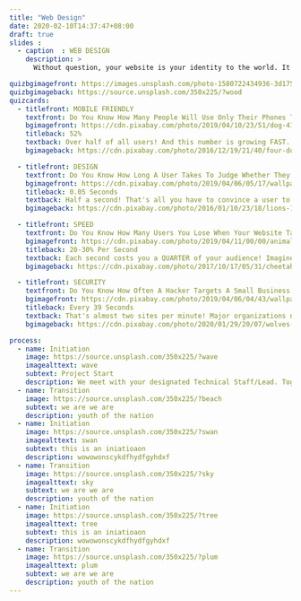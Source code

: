 ```yaml
---
title: "Web Design"
date: 2020-02-10T14:37:47+08:00
draft: true
slides :
  - caption  : WEB DESIGN
    description: >
      Without question, your website is your identity to the world. It is who you are, what you offer, and why the user should trust you. But to attract and keep users, you must provide excellent Design, Speed, Security, and Mobile Usability. We do that. And, best of all, we don't bankrupt you to do it!

quizbgimagefront: https://images.unsplash.com/photo-1580722434936-3d175913fbdc?ixlib=rb-1.2.1&ixid=eyJhcHBfaWQiOjEyMDd9&auto=format&fit=crop&w=1951&q=80
quizbgimageback: https://source.unsplash.com/350x225/?wood
quizcards:
  - titlefront: MOBILE FRIENDLY
    textfront: Do You Know How Many People Will Use Only Their Phones To Find Your Website and Social Media Profiles?
    bgimagefront: https://cdn.pixabay.com/photo/2019/04/10/23/51/dog-4118585_1280.jpg
    titleback: 52%
    textback: Over half of all users! And this number is growing FAST. But even though over half of all users use only their phones, almost no websites are built for phones and most actually perform SIGNIFICANTLY worse on a phone. <br><br>We tailor each word, image, layout, and code on your website to perform as amazingly on a phone as on a PC. Google looks at how your website performs on BOTH Mobile and Desktop when it decides who to list on their search engine so we optimize every design element to increase visibility greatly.
    bgimageback: https://cdn.pixabay.com/photo/2016/12/19/21/40/four-dogs-1919152_1280.jpg

  - titlefront: DESIGN
    textfront: Do You Know How Long A User Takes To Judge Whether They Will Stay On Your Website Or Go To Another?
    bgimagefront: https://cdn.pixabay.com/photo/2019/04/06/05/17/wallpaper-4106667_1280.jpg
    titleback: 0.05 Seconds
    textback: Half a second! That's all you have to convince a user to stay and learn about who you are and what you do. If half a second is all you have to make a difference, make it count.<br><br>We work with you to understand your themes, mission, and goals. We use that to design a spectacular website that considers colour, design effects, and layouts in optimizing User Experience. And, as users clearly prefer original designs, your site will not be made from a template but rather designed just for you.
    bgimageback: https://cdn.pixabay.com/photo/2016/01/10/23/18/lions-1132745_1280.jpg

  - titlefront: SPEED
    textfront: Do You Know How Many Users You Lose When Your Website Takes Longer Than 3 Seconds to Load?
    bgimagefront: https://cdn.pixabay.com/photo/2019/04/11/00/00/animal-4118594_1280.jpg
    titleback: 20-30% Per Second
    textback: Each second costs you a QUARTER of your audience! Imagine how much more impact you could have with 75% more visitors, donors, and volunteers than you have right now.<br><br>All our designs fully consider performance, with images, colours, and content all tuned for maximum speed. Google rates template sites from Wix and WordPress a "C" grade or lower due to their awfully slow performance, making them less likely to appear during a search. Our sites have an "A" grade, vastly increasing your visibility.
    bgimageback: https://cdn.pixabay.com/photo/2017/10/17/05/31/cheetah-2859581_1280.jpg

  - titlefront: SECURITY
    textfront: Do You Know How Often A Hacker Targets A Small Business or Government?
    bgimagefront: https://cdn.pixabay.com/photo/2019/04/06/04/43/wallpaper-4106643_1280.jpg
    titleback: Every 39 Seconds
    textback: That's almost two sites per minute! Major organizations now spend TRILLIONS of dollars each year on improving security, making this their single largest investment.<br><br>Security is our highest priority when build websites. Vistors, volunteers, and donors should never be at risk when they trust you with their data. The most attacked websites are from WordPress, Wix, and other template sites. Our technical construction is completely different and our focus is security, guaranteeing that you are far less likely to become a victim.
    bgimageback: https://cdn.pixabay.com/photo/2020/01/29/20/07/wolves-4803512_1280.jpg

process:
  - name: Initiation
    image: https://source.unsplash.com/350x225/?wave
    imagealttext: wave
    subtext: Project Start
    description: We meet with your designated Technical Staff/Lead. Together with them, we will define the Design Elements, Design Plan, and Design Outputs. 
  - name: Transition
    image: https://source.unsplash.com/350x225/?beach
    subtext: we are we are
    description: youth of the nation
  - name: Initiation
    image: https://source.unsplash.com/350x225/?swan
    imagealttext: swan
    subtext: this is an iniatioaon
    description: wowowonscykdfhydfgyhdxf 
  - name: Transition
    image: https://source.unsplash.com/350x225/?sky
    imagealttext: sky
    subtext: we are we are
    description: youth of the nation
  - name: Initiation
    image: https://source.unsplash.com/350x225/?tree
    imagealttext: tree
    subtext: this is an iniatioaon
    description: wowowonscykdfhydfgyhdxf 
  - name: Transition
    image: https://source.unsplash.com/350x225/?plum
    imagealttext: plum
    subtext: we are we are
    description: youth of the nation
---
```

